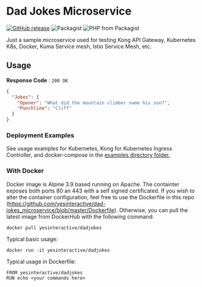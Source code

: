 # Dad Jokes Microservice #
[![GitHub release](https://img.shields.io/github/release/yesinteractive/dad-jokes_microservice.svg)](https://github.com/yesinteractive/dad-jokes_microservice) 
![Packagist](https://img.shields.io/packagist/l/fsl/fsl.svg) ![PHP from Packagist](https://img.shields.io/packagist/php-v/fsl/fsl.svg)

Just a sample microservice used for testing Kong API Gateway, Kubernetes K8s, Docker, Kuma Service mesh, Istio Service Mesh, etc.

## Usage ##

**Response Code** : `200 OK`

```json
{
  "Jokes": {
    "Opener": "What did the mountain climber name his son?",
    "Punchline": "Cliff"
  }
}
```

### Deployment Examples ###

See usage examples for Kubernetes, Kong for Kubernetes Ingress Controller, and docker-compose in the [examples directory folder.](https://github.com/yesinteractive/dad-jokes_microservice/blob/master/examples)

### With Docker ###

Docker image is Alpine 3.9 based running on Apache. The containter exposes both ports 80 an 443 with a self signed certificated. If you wish to alter the container configuration, feel free to use the Dockerfile in this repo (https://github.com/yesinteractive/dad-jokes_microservice/blob/master/Dockerfile). Otherwise, you can pull the latest image from DockerHub with the following command:
```
docker pull yesinteractive/dadjokes
```
Typical basic usage:

```
docker run -it yesinteractive/dadjokes
```

Typical usage in Dockerfile:

```
FROM yesinteractive/dadjokes
RUN echo <your commands here>
```


